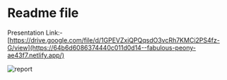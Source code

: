 # Readme file

Presentation Link:- [https://drive.google.com/file/d/1GPEVZxiQPQqsdO3vcRh7KMCi2PS4fz-G/view](https://64b6d6086374440c011d0d14--fabulous-peony-ae43f7.netlify.app/)


<img src="https://contenthub-static.grammarly.com/blog/wp-content/uploads/2021/12/how-to-write-a-report.jpeg" alt="report">
